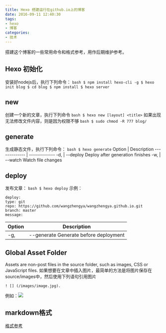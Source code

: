 ```yaml
---
title: Hexo 搭建运行在github.io上的博客
date: 2016-09-11 12:40:30
tags:
- hexo
- 博客
categories:
- 技术
---
```

搭建这个博客的一些常用命令和格式参考，用作后期维护参考。

## Hexo 初始化
安装好nodejs后，执行下列命令：
    ``` bash
    $ npm install hexo-cli -g
    $ hexo init blog
    $ cd blog
    $ npm install
    $ hexo server
    ```
## new
创建一个新的文章，执行下列命令
    ``` bash
    $ hexo new [layout] <title>
    ```
如果出现无法修改文件内容，则是因为权限不够
    ``` bash
    $ sudo chmod -R 777 blog/
    ```
    

## generate
生成静态文件，执行下列命令：
    ``` bash
    $ hexo generate
    ```
Option  | Description
------------- | -------------
-d,  | --deploy	Deploy after generation finishes
-w,  | --watch	Watch file changes
## deploy
发布文章：
    ``` bash
    $ hexo deploy
    ```
示例：

    deploy:
    type: git
    repo: https://github.com/wangzhengya/wangzhengya.github.io.git
    branch: master
    message:

Option |	Description
------------- | -------------
-g, |--generate	Generate before deployment

## Global Asset Folder
Assets are non-post files in the source folder, such as images, CSS or JavaScript files. 如果想要在文章中插入图片，最简单的方法是将图片保存在source/images中，然后使用下列语句引用图片

    ! [] (/images/image.jpg).
例如：![](/images/logo300-300.png)

## markdown格式
[格式参考](http://www.jianshu.com/p/f3fd881548ad)
